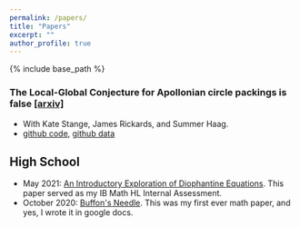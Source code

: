 ```yaml
---
permalink: /papers/
title: "Papers"
excerpt: ""
author_profile: true
---
```


{% include base_path %}

### The Local-Global Conjecture for Apollonian circle packings is false <a href="https://arxiv.org/abs/2307.02749">[arxiv]</a>
 * With Kate Stange, James Rickards, and Summer Haag.
 * <a href="https://github.com/JamesRickards-Canada/Apollonian">github code</a>, <a href="https://github.com/JamesRickards-Canada/Apollonian-Missing-Curvatures">github data</a>

## High School
 * May 2021: [An Introductory Exploration of Diophantine Equations](/files/IntroductoryExplorationDiophantineEquations.pdf). This paper served as my IB Math HL Internal Assessment.
 * October 2020: [Buffon's Needle](/files/Buffon'sNeedleGoogleDoc.pdf). This was my first ever math paper, and yes, I wrote it in google docs.
